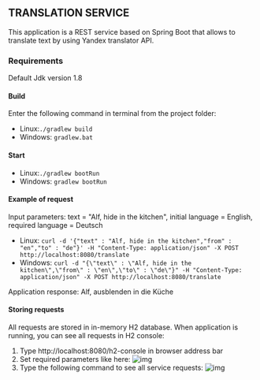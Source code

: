 ## TRANSLATION SERVICE

This application is a REST service based on Spring Boot that allows to translate text by using Yandex translator API.
### Requirements
Default Jdk version 1.8
#### Build 
Enter the following command in terminal from the project folder:
 
* Linux:`./gradlew build` 
* Windows: `gradlew.bat`
#### Start 
* Linux:`./gradlew bootRun` 
* Windows: `gradlew bootRun`
#### Example of request
Input parameters: 
text = "Alf, hide in the kitchen", initial language = English, required language = Deutsch

* Linux:
`curl -d '{"text" : "Alf, hide in the kitchen","from" : "en","to" : "de"}' -H "Content-Type: application/json" -X POST http://localhost:8080/translate
`
* Windows: 
`curl -d "{\"text\" : \"Alf, hide in the kitchen\",\"from\" : \"en\",\"to\" : \"de\"}" -H "Content-Type: application/json" -X POST http://localhost:8080/translate
`

Application response: Alf, ausblenden in die Küche

#### Storing requests

All requests are stored in in-memory H2 database. When application is running, you can see all requests
in H2 console:
1) Type http://localhost:8080/h2-console in browser address bar
2) Set required parameters like here:
![img](https://pp.userapi.com/c854324/v854324059/ef34/IGERoPosDLA.jpg)
3) Type the following command to see all service requests:
![img](https://pp.userapi.com/c847120/v847120381/1cef4f/wxXp-3MDCYA.jpg)



